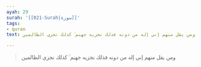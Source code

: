 ```yaml
---
ayah: 29
surah: '[[021-Surah|سورة]]'
tags:
- quran
text: ومن يقل منهم إني إله من دونه فذلك نجزيه جهنم ۚ كذلك نجزي الظالمين

---
```

> ومن يقل منهم إني إله من دونه فذلك نجزيه جهنم ۚ كذلك نجزي الظالمين
